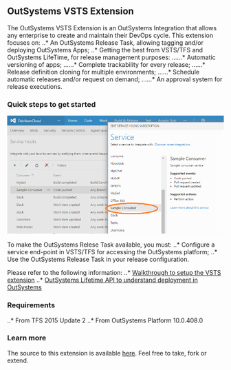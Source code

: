 ## OutSystems VSTS Extension ##

The OutSystems VSTS Extension is an OutSystems Integration that allows any enterprise to create and maintain their DevOps cycle.
This extension focuses on:
..* An OutSystems Release Task, allowing tagging and/or deploying OutSystems Apps;
..* Getting the best from VSTS/TFS and OutSystems LifeTime, for release management purposes:
......* Automatic versioning of apps;
......* Complete trackability for every release;
......* Release definition cloning for multiple environments;
......* Schedule automatic releases and/or request on demand;
......* An approval system for release executions.

### Quick steps to get started ###

![](/static/images/Screen1.png)

To make the OutSystems Relese Task available, you must:
..* Configure a service end-point in VSTS/TFS for accessing the OutSystems platform;
..* Use the OutSystems Release Task in your release configuration.

Please refer to the following information:
..* [Walkthrough to setup the VSTS extension](https://github.com/Microsoft/vsts-tasks/tree/master/Tasks)
..* [OutSystems Lifetime API to understand deployment in OutSystems](https://success.outsystems.com/Documentation/10/Reference/OutSystems_APIs/LifeTime_Deployment_API)

### Requirements

..* From TFS 2015 Update 2
..* From OutSystems Platform 10.0.408.0

### Learn more ###

The source to this extension is available [here](https://github.com/Microsoft/vsts-tasks/tree/master/Tasks). Feel free to take, fork or extend.